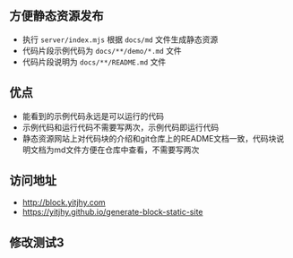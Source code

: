 
## 方便静态资源发布

- 执行 `server/index.mjs` 根据 `docs/md` 文件生成静态资源
- 代码片段示例代码为 `docs/**/demo/*.md` 文件
- 代码片段说明为 `docs/**/README.md` 文件

## 优点

- 能看到的示例代码永远是可以运行的代码
- 示例代码和运行代码不需要写两次，示例代码即运行代码
- 静态资源网站上对代码块的介绍和git仓库上的README文档一致，代码块说明文档为md文件方便在仓库中查看，不需要写两次

## 访问地址

- http://block.yitjhy.com
- https://yitjhy.github.io/generate-block-static-site

## 修改测试3

